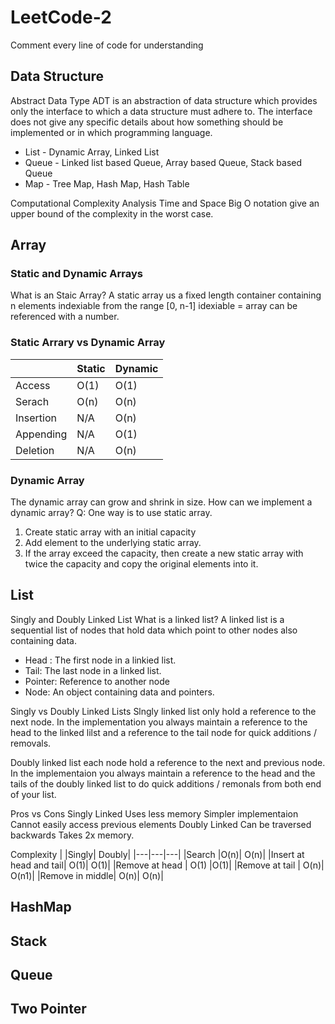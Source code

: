 # LeetCode-2

Comment every line of code for understanding
## Data Structure
Abstract Data Type
ADT is an abstraction of data structure which provides only the interface to which a data structure must adhere to.
The interface does not give any specific details about how something should be implemented or in which programming language.
* List  - Dynamic Array, Linked List
* Queue - Linked list based Queue, Array based Queue, Stack based Queue
* Map - Tree Map, Hash Map, Hash Table

Computational Complexity Analysis
Time and Space 
Big O notation give an upper bound of the complexity in the worst case.


## Array
### Static and Dynamic Arrays
What is an Staic Array?
A static array us a fixed length container containing n elements indexiable from the range [0, n-1]
idexiable = array can be referenced with a number.

### Static Arrary vs Dynamic Array
|	|Static|Dynamic|
|-----|-----|-----|
|Access |	O(1)	|O(1) |
|Serach	|O(n)|	O(n)|
|Insertion	|N/A|	O(n)|
|Appending|	N/A|	O(1)|
|Deletion|	N/A	|O(n)|
### Dynamic Array
The dynamic array can grow and shrink in size.
How can we implement a dynamic array?
Q: One way is to use static array.
1. Create static array with an initial capacity
2. Add element to the underlying static array.
3. If the array exceed the capacity, then create a new static array with twice the capacity and copy the original elements into it.
## List 
Singly and Doubly Linked List
What is a linked list?
A linked list is a sequential list of nodes that hold data which point to other nodes also containing data.
- Head : The first node in a linkied list.
- Tail: The last node in a linked list.
- Pointer: Reference to another node
- Node: An object containing data and pointers.

Singly vs Doubly Linked Lists
Slngly linked list only hold a reference to the next node. In the implementation you always maintain a reference to the head to the linked lilst and a reference to the tail node for quick additions / removals.

Doubly linked list each node hold a reference to the next and previous node. In the implementaion you always maintain a reference to the head and the tails of the doubly linked list to do quick additions / remonals from both end of your list.


Pros vs Cons
Singly Linked	Uses less memory Simpler implementaion	Cannot easily access previous elements
Doubly Linked	Can be traversed backwards	Takes 2x memory.





Complexity
| |Singly| Doubly|
|---|---|---|
|Search	|O(n)|	O(n)|
|Insert at head and tail|	O(1)|	O(1)|
|Remove at head |	O(1)	|O(1)|
|Remove at tail |	O(n)|	O(n1)|
|Remove in middle| 	O(n)|	O(n)|
## HashMap

## Stack

## Queue

## Two Pointer
